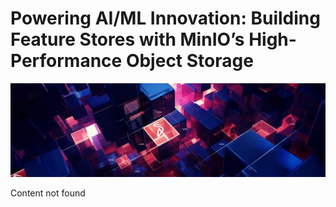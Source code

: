 # Powering AI/ML Innovation: Building Feature Stores with MinIO’s High-Performance Object Storage

![Header Image](/articles/images/Powering_AI_ML_Innovation__Building_Feature_Stores_with_MinIO_s_High-Performance_Object_Storage.jpg)

Content not found
